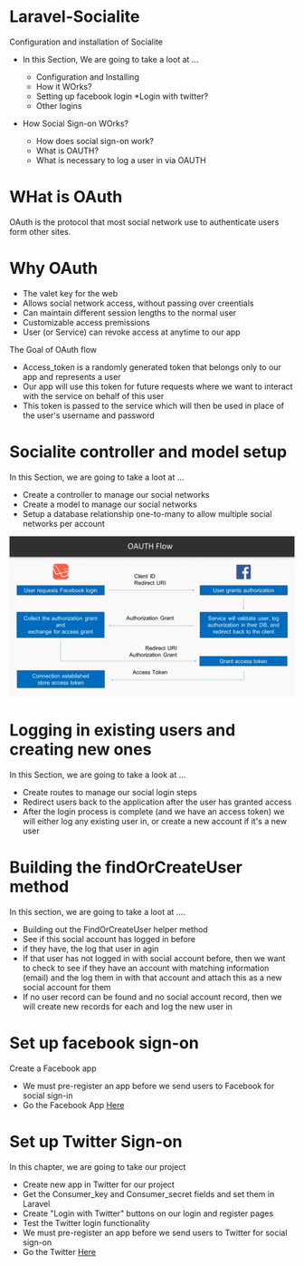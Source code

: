 # Laravel-Socialite
Configuration and installation of Socialite

* In this Section, We are going to take a loot at ...
	* Configuration and Installing
	* How it WOrks?
	* Setting up facebook login
	*Login with twitter?
	* Other logins


* How Social Sign-on WOrks?
	* How does social sign-on work?
	* What is OAUTH?
	* What is necessary to log a user in via OAUTH

# WHat is OAuth
OAuth is the protocol that most social network use to authenticate users form other sites.

# Why OAuth
* The valet key for the web
* Allows social network access, without passing over creentials
* Can maintain different session lengths to the normal user
* Customizable access premissions
* User (or Service) can revoke access at anytime to our app

The Goal of OAuth flow
* Access_token is a randomly generated token that belongs only to our app and represents a user
* Our app will use this token for future requests where we want to interact with the service on behalf of this user
* This token is passed to the service which will then be used in place of the user's username and password

# Socialite controller and model setup
In this Section, we are going to take a loot at ...
* Create a controller to manage our social networks
* Create a model to manage our social networks
* Setup a database relationship one-to-many to allow multiple social networks per account


![Image of Yaktocat](oauth.png)


# Logging in existing users and creating new ones
In this Section, we are going to take a look at ...
* Create routes to manage our social login steps
* Redirect users back to the application after the user has granted access
* After the login process is complete (and we have an access token) we will either log any existing  user in, or create a new account if it's a new user


# Building the findOrCreateUser method
In this section, we are going to take a loot at ....
* Building out the FindOrCreateUser helper method
* See if this social account has logged in before
* if they have, the log that user in agin
* If that user has not logged in with social account before, then we want to check to see if they have an account with matching information (email) and the log them in with that account and attach this as a new social account for them
* If no user record can be found and no social account record, then we will create new records for each and log the new user in

# Set up facebook sign-on
Create a Facebook app
* We must pre-register an app before we send users to Facebook for social sign-in
* Go the Facebook App [Here](https://developers.facebook.com/apps)


# Set up Twitter Sign-on
In this chapter, we are going to take our project
* Create new app in Twitter for our project
* Get the Consumer_key and Consumer_secret fields and set them in Laravel
* Create "Login with Twitter" buttons on our login and register pages
* Test the Twitter login functionality
* We must pre-register an app before we send users to Twitter for social sign-on
* Go the Twitter [Here](https://apps.twitter.com)